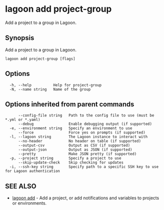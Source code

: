 # lagoon add project-group

Add a project to a group in Lagoon.

## Synopsis

Add a project to a group in Lagoon.

```text
lagoon add project-group [flags]
```

## Options

```text
  -h, --help          Help for project-group
  -N, --name string   Name of the group
```

## Options inherited from parent commands

```text
      --config-file string   Path to the config file to use (must be *.yml or *.yaml)
      --debug                Enable debugging output (if supported)
  -e, --environment string   Specify an environment to use
      --force                Force yes on prompts (if supported)
  -l, --lagoon string        The Lagoon instance to interact with
      --no-header            No header on table (if supported)
      --output-csv           Output as CSV (if supported)
      --output-json          Output as JSON (if supported)
      --pretty               Make JSON pretty (if supported)
  -p, --project string       Specify a project to use
      --skip-update-check    Skip checking for updates
  -i, --ssh-key string       Specify path to a specific SSH key to use for Lagoon authentication
```

## SEE ALSO

* [lagoon add](lagoon_add.md)     - Add a project, or add notifications and variables to projects or environments.


